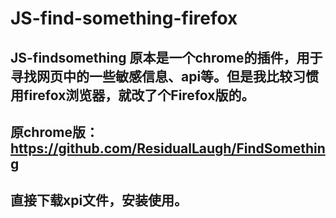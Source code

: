 # JS-find-something-firefox
## JS-findsomething 原本是一个chrome的插件，用于寻找网页中的一些敏感信息、api等。但是我比较习惯用firefox浏览器，就改了个Firefox版的。

## 原chrome版：https://github.com/ResidualLaugh/FindSomething
## 直接下载xpi文件，安装使用。
